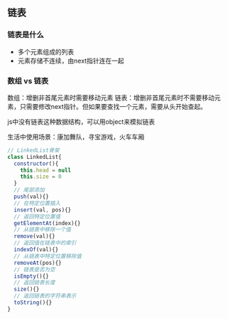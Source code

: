 ## 链表

### 链表是什么
- 多个元素组成的列表
- 元素存储不连续，由next指针连在一起

### 数组 vs 链表
数组：增删非首尾元素时需要移动元素
链表：增删非首尾元素时不需要移动元素，只需要修改next指针。但如果要查找一个元素，需要从头开始查起。

js中没有链表这种数据结构，可以用object来模拟链表

生活中使用场景：康加舞队，寻宝游戏，火车车厢

```js
// LinkedList骨架
class LinkedList{
  constructor(){
    this.head = null
    this.size = 0
  }
  // 尾部添加
  push(val){}
  // 在特定位置插入
  insert(val, pos){}
  // 返回特定位置值
  getElementAt(index){}
  // 从链表中移除一个值
  remove(val){}
  // 返回值在链表中的索引
  indexOf(val){}
  // 从链表中特定位置移除值
  removeAt(pos){}
  // 链表是否为空
  isEmpty(){}
  // 返回链表长度
  size(){}
  // 返回链表的字符串表示
  toString(){}
}
```

